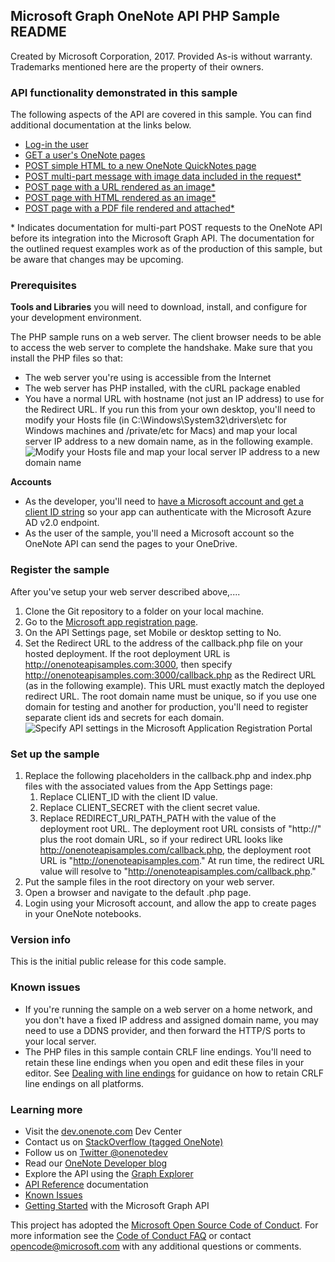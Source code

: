 Microsoft Graph OneNote API PHP Sample README
---------------------------------------------

Created by Microsoft Corporation, 2017. Provided As-is without warranty. Trademarks mentioned here are the property of their owners.

### API functionality demonstrated in this sample

The following aspects of the API are covered in this sample. You can find additional documentation at the links below.

-	[Log-in the user](https://developer.microsoft.com/en-us/graph/docs/authorization/app_authorization)
-	[GET a user's OneNote pages](https://developer.microsoft.com/en-us/graph/docs/api-reference/beta/api/page_get)
-	[POST simple HTML to a new OneNote QuickNotes page](https://developer.microsoft.com/en-us/graph/docs/api-reference/beta/api/notes_post_pages)
-	[POST multi-part message with image data included in the request\*](http://msdn.microsoft.com/EN-US/library/office/dn575432.aspx)
-	[POST page with a URL rendered as an image\*](http://msdn.microsoft.com/EN-US/library/office/dn575431.aspx)
-	[POST page with HTML rendered as an image\*](http://msdn.microsoft.com/en-us/library/office/dn575432.aspx)
-	[POST page with a PDF file rendered and attached\*](http://msdn.microsoft.com/EN-US/library/office/dn655137.aspx)

\* Indicates documentation for multi-part POST requests to the OneNote API before its integration into the Microsoft Graph API. The documentation for the outlined request examples work as of the production of this sample, but be aware that changes may be upcoming.

### Prerequisites

**Tools and Libraries** you will need to download, install, and configure for your development environment.

The PHP sample runs on a web server. The client browser needs to be able to access the web server to complete the handshake. Make sure that you install the PHP files so that:

-	The web server you're using is accessible from the Internet
-	The web server has PHP installed, with the cURL package enabled  
-	You have a normal URL with hostname (not just an IP address) to use for the Redirect URL. If you run this from your own desktop, you'll need to modify your Hosts file (in C:\Windows\System32\drivers\etc for Windows machines and /private/etc for Macs) and map your local server IP address to a new domain name, as in the following example. ![Modify your Hosts file and map your local server IP address to a new domain name](images/HostsFile.png)

**Accounts**

-	As the developer, you'll need to [have a Microsoft account and get a client ID string](http://msdn.microsoft.com/EN-US/library/office/dn575426.aspx) so your app can authenticate with the Microsoft Azure AD v2.0 endpoint.
-	As the user of the sample, you'll need a Microsoft account so the OneNote API can send the pages to your OneDrive.

### Register the sample

After you've setup your web server described above,....

1.	Clone the Git repository to a folder on your local machine.
2.	Go to the [Microsoft app registration page](https://account.live.com/developers/applications/index).
3.	On the API Settings page, set Mobile or desktop setting to No.
4.	Set the Redirect URL to the address of the callback.php file on your hosted deployment. If the root deployment URL is http://onenoteapisamples.com:3000, then specify http://onenoteapisamples.com:3000/callback.php as the Redirect URL (as in the following example). This URL must exactly match the deployed redirect URL. The root domain name must be unique, so if you use one domain for testing and another for production, you'll need to register separate client ids and secrets for each domain. ![Specify API settings in the Microsoft Application Registration Portal](images/OneNoteMSAScreen.png)

### Set up the sample

1.	Replace the following placeholders in the callback.php and index.php files with the associated values from the App Settings page:
	1.	Replace CLIENT_ID with the client ID value.
	2.	Replace CLIENT_SECRET with the client secret value.
	3.	Replace REDIRECT_URI_PATH_PATH with the value of the deployment root URL. The deployment root URL consists of "http://" plus the root domain URL, so if your redirect URL looks like http://onenoteapisamples.com/callback.php, the deployment root URL is "http://onenoteapisamples.com." At run time, the redirect URL value will resolve to "http://onenoteapisamples.com/callback.php."
2.	Put the sample files in the root directory on your web server.
3.	Open a browser and navigate to the default .php page.
4.	Login using your Microsoft account, and allow the app to create pages in your OneNote notebooks.

### Version info

This is the initial public release for this code sample.

### Known issues

-	If you're running the sample on a web server on a home network, and you don't have a fixed IP address and assigned domain name, you may need to use a DDNS provider, and then forward the HTTP/S ports to your local server.
-	The PHP files in this sample contain CRLF line endings. You'll need to retain these line endings when you open and edit these files in your editor. See [Dealing with line endings](https://help.github.com/articles/dealing-with-line-endings#platform-all) for guidance on how to retain CRLF line endings on all platforms.

### Learning more

-	Visit the [dev.onenote.com](http://dev.onenote.com) Dev Center
-	Contact us on [StackOverflow (tagged OneNote)](http://go.microsoft.com/fwlink/?LinkID=390182)
-	Follow us on [Twitter @onenotedev](http://www.twitter.com/onenotedev)
-	Read our [OneNote Developer blog](http://go.microsoft.com/fwlink/?LinkID=390183)
-	Explore the API using the [Graph Explorer](https://developer.microsoft.com/en-us/graph/graph-explorer)
-	[API Reference](https://developer.microsoft.com/en-us/graph/docs/api-reference/beta/resources/notes) documentation
-	[Known Issues](https://developer.microsoft.com/en-us/graph/docs/overview/release_notes)
-	[Getting Started](https://developer.microsoft.com/en-us/graph/docs/get-started/get-started) with the Microsoft Graph API

This project has adopted the [Microsoft Open Source Code of Conduct](https://opensource.microsoft.com/codeofconduct/). For more information see the [Code of Conduct FAQ](https://opensource.microsoft.com/codeofconduct/faq/) or contact [opencode@microsoft.com](mailto:opencode@microsoft.com) with any additional questions or comments.
